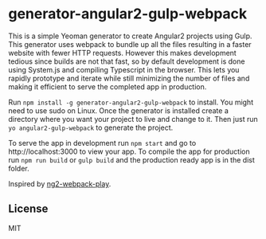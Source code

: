 # generator-angular2-gulp-webpack
This is a simple Yeoman generator to create Angular2 projects using Gulp. This generator uses webpack to bundle up all the files resulting in a faster website with fewer HTTP requests. However this makes development tedious since builds are not that fast, so by default development is done using System.js and compiling Typescript in the browser. This lets you rapidly prototype and iterate while still minimizing the number of files and making it efficient to serve the completed app in production.

Run `npm install -g generator-angular2-gulp-webpack` to install. You might need to use sudo on Linux. Once the generator is installed create a directory where you want your project to live and change to it. Then just run `yo angular2-gulp-webpack` to generate the project.

To serve the app in development run `npm start` and go to http://localhost:3000 to view your app. To compile the app for production run `npm run build` or `gulp build` and the production ready app is in the dist folder.

Inspired by [ng2-webpack-play](https://github.com/pkozlowski-opensource/ng2-webpack-play). 
## License

MIT
